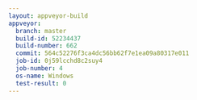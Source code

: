 ```yaml
---
layout: appveyor-build
appveyor:
  branch: master
  build-id: 52234437
  build-number: 662
  commit: 564c52276f3ca4dc56bb62f7e1ea09a80317e011
  job-id: 0j59lcchd8c2suy4
  job-number: 4
  os-name: Windows
  test-result: 0
---
```

